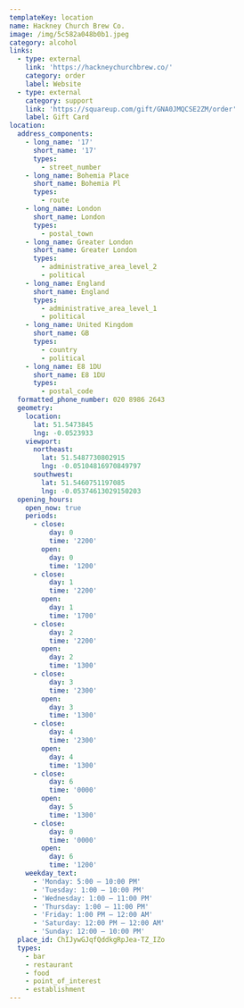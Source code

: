 ```yaml
---
templateKey: location
name: Hackney Church Brew Co.
image: /img/5c582a048b0b1.jpeg
category: alcohol
links:
  - type: external
    link: 'https://hackneychurchbrew.co/'
    category: order
    label: Website
  - type: external
    category: support
    link: 'https://squareup.com/gift/GNA0JMQCSE2ZM/order'
    label: Gift Card
location:
  address_components:
    - long_name: '17'
      short_name: '17'
      types:
        - street_number
    - long_name: Bohemia Place
      short_name: Bohemia Pl
      types:
        - route
    - long_name: London
      short_name: London
      types:
        - postal_town
    - long_name: Greater London
      short_name: Greater London
      types:
        - administrative_area_level_2
        - political
    - long_name: England
      short_name: England
      types:
        - administrative_area_level_1
        - political
    - long_name: United Kingdom
      short_name: GB
      types:
        - country
        - political
    - long_name: E8 1DU
      short_name: E8 1DU
      types:
        - postal_code
  formatted_phone_number: 020 8986 2643
  geometry:
    location:
      lat: 51.5473845
      lng: -0.0523933
    viewport:
      northeast:
        lat: 51.5487730802915
        lng: -0.05104816970849797
      southwest:
        lat: 51.5460751197085
        lng: -0.05374613029150203
  opening_hours:
    open_now: true
    periods:
      - close:
          day: 0
          time: '2200'
        open:
          day: 0
          time: '1200'
      - close:
          day: 1
          time: '2200'
        open:
          day: 1
          time: '1700'
      - close:
          day: 2
          time: '2200'
        open:
          day: 2
          time: '1300'
      - close:
          day: 3
          time: '2300'
        open:
          day: 3
          time: '1300'
      - close:
          day: 4
          time: '2300'
        open:
          day: 4
          time: '1300'
      - close:
          day: 6
          time: '0000'
        open:
          day: 5
          time: '1300'
      - close:
          day: 0
          time: '0000'
        open:
          day: 6
          time: '1200'
    weekday_text:
      - 'Monday: 5:00 – 10:00 PM'
      - 'Tuesday: 1:00 – 10:00 PM'
      - 'Wednesday: 1:00 – 11:00 PM'
      - 'Thursday: 1:00 – 11:00 PM'
      - 'Friday: 1:00 PM – 12:00 AM'
      - 'Saturday: 12:00 PM – 12:00 AM'
      - 'Sunday: 12:00 – 10:00 PM'
  place_id: ChIJywGJqfQddkgRpJea-TZ_IZo
  types:
    - bar
    - restaurant
    - food
    - point_of_interest
    - establishment
---
```

